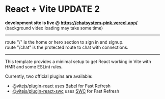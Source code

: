 # React + Vite UPDATE 2

**development site is live @ https://chatsystem-pink.vercel.app/** (background video loading may take some time)
<hr/>
route "/" is the home or hero section to sign in and signup.
<br/>
route "/chat" is the protected route to chat with connections.
<hr/>

This template provides a minimal setup to get React working in Vite with HMR and some ESLint rules.

Currently, two official plugins are available:

- [@vitejs/plugin-react](https://github.com/vitejs/vite-plugin-react/blob/main/packages/plugin-react/README.md) uses [Babel](https://babeljs.io/) for Fast Refresh
- [@vitejs/plugin-react-swc](https://github.com/vitejs/vite-plugin-react-swc) uses [SWC](https://swc.rs/) for Fast Refresh

